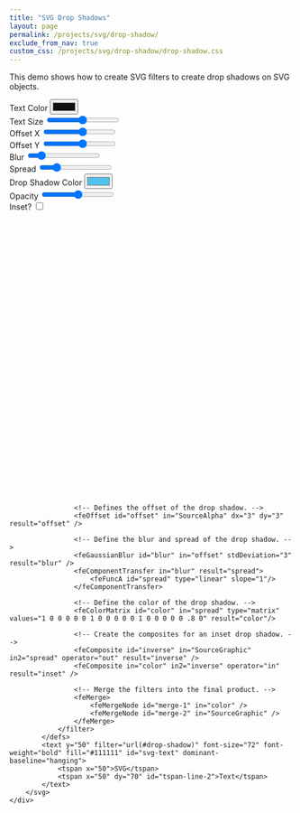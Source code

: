 ```yaml
---
title: "SVG Drop Shadows"
layout: page
permalink: /projects/svg/drop-shadow/
exclude_from_nav: true
custom_css: /projects/svg/drop-shadow/drop-shadow.css
---
```


This demo shows how to create SVG filters to create drop shadows on SVG objects.

<div class="flex-row">
    <div class="flex-column-1">
        <div class="input-group">
            <label>Text Color</label>
            <input type="color" id="text-color-input" value="#111111" />
        </div>
        <div class="input-group">
            <label>Text Size</label>
            <input type="range" id="text-size-input" value="100" min="1" max="200" step="1" />
        </div>
        <div class="input-group">
            <label>Offset X</label>
            <input type="range" id="offset-x-input" value="3" min="-30" max="30" step="1" />
        </div>
        <div class="input-group">
            <label>Offset Y</label>
            <input type="range" id="offset-y-input" value="3" min="-30" max="30" step="1" />
        </div>
        <div class="input-group">
            <label>Blur</label>
            <input type="range" id="blur-input" value="3" min="0" max="20" step="0.1" />
        </div>
        <div class="input-group">
            <label>Spread</label>
            <input type="range" id="spread-input" value="1" min="0" max="5" step="0.1" />
        </div>
        <div class="input-group">
            <label>Drop Shadow Color</label>
            <input type="color" id="color-input" value="#51c1eb" />
        </div>
        <div class="input-group">
            <label>Opacity</label>
            <input type="range" id="opacity-input" value="0.5" min="0" max="1" step="0.01" />
        </div>
        <div class="input-group">
            <label>Inset?</label>
            <input type="checkbox" id="inset-input" />
        </div>
    </div>
    <div class="flex-column-2">
        <svg width="100%" viewBox="0 0 600 600">
            <defs>
                <filter id="drop-shadow" x="-100%" y="-100%" width="300%" height="300%">

                    <!-- Defines the offset of the drop shadow. -->
                    <feOffset id="offset" in="SourceAlpha" dx="3" dy="3" result="offset" />

                    <!-- Define the blur and spread of the drop shadow. -->
                    <feGaussianBlur id="blur" in="offset" stdDeviation="3" result="blur" />
                    <feComponentTransfer in="blur" result="spread">
                        <feFuncA id="spread" type="linear" slope="1"/>
                    </feComponentTransfer>

                    <!-- Define the color of the drop shadow. -->
                    <feColorMatrix id="color" in="spread" type="matrix" values="1 0 0 0 0 0 1 0 0 0 0 0 1 0 0 0 0 0 .8 0" result="color"/>

                    <!-- Create the composites for an inset drop shadow. -->
                    <feComposite id="inverse" in="SourceGraphic" in2="spread" operator="out" result="inverse" />
                    <feComposite in="color" in2="inverse" operator="in" result="inset" />

                    <!-- Merge the filters into the final product. -->
                    <feMerge>
                        <feMergeNode id="merge-1" in="color" />
                        <feMergeNode id="merge-2" in="SourceGraphic" />
                    </feMerge>
                </filter>
            </defs>
            <text y="50" filter="url(#drop-shadow)" font-size="72" font-weight="bold" fill="#111111" id="svg-text" dominant-baseline="hanging">
                <tspan x="50">SVG</tspan>
                <tspan x="50" dy="70" id="tspan-line-2">Text</tspan>
            </text>
        </svg>
    </div>

</div>

<pre id="filter-code"></pre>

<script src="/projects/svg/drop-shadow/drop-shadow.js"></script>
